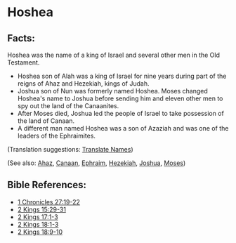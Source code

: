 # Hoshea #

## Facts: ##

Hoshea was the name of a king of Israel and several other men in the Old Testament.

* Hoshea son of Alah was a king of Israel for nine years during part of the reigns of Ahaz and Hezekiah, kings of Judah.
* Joshua son of Nun was formerly named Hoshea. Moses changed Hoshea's name to Joshua before sending him and eleven other men to spy out the land of the Canaanites.
* After Moses died, Joshua led the people of Israel to take possession of the land of Canaan.
* A different man named Hoshea was a son of Azaziah and was one of the leaders of the Ephraimites.

(Translation suggestions: [Translate Names](en/ta-vol1/translate/man/translate-names))

(See also: [Ahaz](../other/ahaz.md), [Canaan](../other/canaan.md), [Ephraim](../other/ephraim.md), [Hezekiah](../other/hezekiah.md), [Joshua](../other/joshua.md), [Moses](../other/moses.md))

## Bible References: ##

* [1 Chronicles 27:19-22](en/tn/1ch/help/27/19)
* [2 Kings 15:29-31](en/tn/2ki/help/15/29)
* [2 Kings 17:1-3](en/tn/2ki/help/17/01)
* [2 Kings 18:1-3](en/tn/2ki/help/18/01)
* [2 Kings 18:9-10](en/tn/2ki/help/18/09)